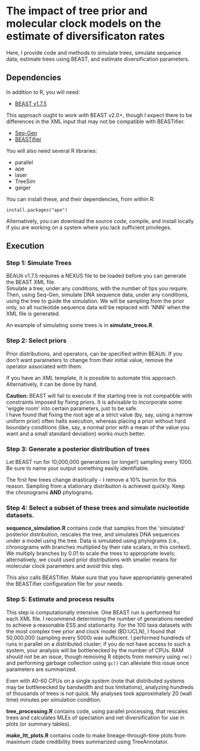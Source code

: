 # The impact of tree prior and molecular clock models on the estimate of diversificaton rates

Here, I provide code and methods to simulate trees, simulate sequence data, estimate trees 
using BEAST, and estimate diversification parameters.

## Dependencies
In addition to R, you will need:
* [BEAST v1.7.5](https://code.google.com/p/beast-mcmc/downloads/list?can=4&q=)

This approach ought to work with BEAST v2.0+, though I expect there to be differences in the XML input 
that may not be compatible with BEASTifier.

* [Seq-Gen](http://tree.bio.ed.ac.uk/software/seqgen/)
* [BEASTifier](https://github.com/josephwb/BEASTifier)

You will also need several R libraries:
* parallel
* ape
* laser
* TreeSim
* geiger

You can install these, and their dependencies, from within R:
```
install.packages("ape")
```

Alternatively, you can download the source code, compile, and install locally if you are 
working on a system where you lack sufficient privileges.


## Execution

### Step 1: Simulate Trees

BEAUti v1.7.5 requires a NEXUS file to be loaded before you can generate the BEAST XML file.  
Simulate a tree, under any conditions, with the number of tips you require.  Then, using Seq-Gen, 
simulate DNA sequence data, under any conditions, using the tree to guide the simulation.  We will 
be sampling from the prior only, so all nucleotide sequence data will be replaced with 'NNN' when 
the XML file is generated.

An example of simulating some trees is in **simulate_trees.R**.

### Step 2: Select priors

Prior distributions, and operators, can be specified within BEAUti.  If you don't want parameters 
to change from their initial value, remove the operator associated with them.

If you have an XML template, it is possible to automate this approach.  Alternatively, it can be 
done by hand.

**Caution:** BEAST will fail to execute if the starting tree is not compatible with constraints imposed 
by fixing priors.  It is advisable to incorporate some 'wiggle room' into certain parameters, just to be safe.  
I have found that fixing the root age at a strict value (by, say, using a narrow uniform prior) often halts 
execution, whereas placing a prior without hard boundary conditions (like, say, a normal prior with a mean of the value you want 
and a small standard deviation) works much better.

### Step 3: Generate a posterior distribution of trees

Let BEAST run for 10,000,000 generations (or longer!) sampling every 1000.  Be sure to name your 
output something easily identifiable.

The first few trees change drastically - I remove a 10% burnin for this reason.  Sampling from a stationary distribution 
is achieved quickly.  Keep the chronograms **AND** phylograms.

### Step 4: Select a subset of these trees and simulate nucleotide datasets.

**sequence_simulation.R** contains code that samples from the 'simulated' posterior distribution, 
rescales the tree, and simulates DNA sequences under a model using the tree.  Data is simulated using 
phylograms (i.e., chronograms with branches multiplied by their rate scalars, in this context).  We multiply branches 
by 0.01 to scale the trees to appropriate levels; alternatively, we could used prior distributions with smaller means for 
molecular clock parameters and avoid this step.

This also calls BEASTifier.  Make sure that you have appropriately generated the BEASTifier configuration file 
for your needs.

### Step 5: Estimate and process results

This step is computationally intensive.  One BEAST run is performed for each XML file.  I recommend determining 
the number of generations needed to achieve a reasonable ESS and stationarity.  For the 100 taxa datasets with the 
most complex tree prior and clock model (BD:UCLN), I found that 50,000,000 (sampling every 5000) 
was sufficient.  I performed hundreds of runs in parallel on a distributed cluster; if you do not 
have access to such a system, your analysis will be bottlenecked by the number of CPUs.  RAM should 
not be an issue, though removing R objects from memory using ```rm()``` and performing garbage collection using ```gc()``` 
can alleviate this issue once parameters are summarized.

Even with 40-60 CPUs on a single system (note that distributed systems may be bottlenecked by 
bandwidth and bus limitations), analyzing hundreds of thousands of trees is not quick.  My analyses 
took approximately 20 (wall time) minutes per simulation condition.

**tree_processing.R** contains code, using parallel processing, that rescales trees and calculates 
MLEs of speciation and net diversification for use in plots (or summary tables).

**make_ltt_plots.R** contains code to make lineage-through-time plots from maximum clade credibility 
trees summarized using TreeAnnotator.
